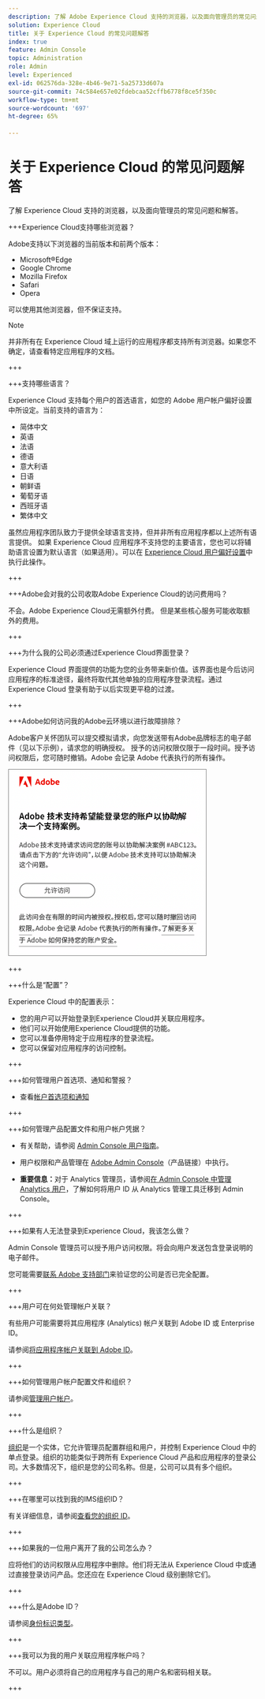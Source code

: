 ```yaml
---
description: 了解 Adobe Experience Cloud 支持的浏览器，以及面向管理员的常见问题解答。
solution: Experience Cloud
title: 关于 Experience Cloud 的常见问题解答
index: true
feature: Admin Console
topic: Administration
role: Admin
level: Experienced
exl-id: 062576da-328e-4b46-9e71-5a25733d607a
source-git-commit: 74c584e657e02fdebcaa52cffb6778f8ce5f350c
workflow-type: tm+mt
source-wordcount: '697'
ht-degree: 65%

---
```


# 关于 Experience Cloud 的常见问题解答

了解 Experience Cloud 支持的浏览器，以及面向管理员的常见问题和解答。

+++Experience Cloud支持哪些浏览器？

Adobe支持以下浏览器的当前版本和前两个版本：

* Microsoft®Edge
* Google Chrome
* Mozilla Firefox
* Safari
* Opera

可以使用其他浏览器，但不保证支持。

>[!NOTE]
>
>并非所有在 Experience Cloud 域上运行的应用程序都支持所有浏览器。如果您不确定，请查看特定应用程序的文档。

+++

+++支持哪些语言？

Experience Cloud 支持每个用户的首选语言，如您的 Adobe 用户帐户偏好设置中所设定。当前支持的语言为：

* 简体中文
* 英语
* 法语
* 德语
* 意大利语
* 日语
* 朝鲜语
* 葡萄牙语
* 西班牙语
* 繁体中文

虽然应用程序团队致力于提供全球语言支持，但并非所有应用程序都以上述所有语言提供。 如果 Experience Cloud 应用程序不支持您的主要语言，您也可以将辅助语言设置为默认语言（如果适用）。可以在 [Experience Cloud 用户偏好设置](https://experience.adobe.com/preferences)中执行此操作。

+++

+++Adobe会对我的公司收取Adobe Experience Cloud的访问费用吗？

不会。Adobe Experience Cloud无需额外付费。 但是某些核心服务可能收取额外的费用。

+++

+++为什么我的公司必须通过Experience Cloud界面登录？

Experience Cloud 界面提供的功能为您的业务带来新价值。该界面也是今后访问应用程序的标准途径，最终将取代其他单独的应用程序登录流程。通过 Experience Cloud 登录有助于以后实现更平稳的过渡。

+++

+++Adobe如何访问我的Adobe云环境以进行故障排除？

Adobe客户关怀团队可以提交模拟请求，向您发送带有Adobe品牌标志的电子邮件（见以下示例），请求您的明确授权。 授予的访问权限仅限于一段时间。授予访问权限后，您可随时撤销。Adobe 会记录 Adobe 代表执行的所有操作。

![Adobe 支持案列](../assets/support-email.png)

+++

+++什么是“配置”？

Experience Cloud 中的配置表示：

* 您的用户可以开始登录到Experience Cloud并关联应用程序。
* 他们可以开始使用Experience Cloud提供的功能。
* 您可以准备停用特定于应用程序的登录流程。
* 您可以保留对应用程序的访问控制。

+++

+++如何管理用户首选项、通知和警报？

* 查看[帐户首选项和通知](/help/interface/features/account-preferences.md)

+++

+++如何管理产品配置文件和用户帐户凭据？

* 有关帮助，请参阅 [Admin Console 用户指南](https://helpx.adobe.com/cn/enterprise/admin-guide.html)。

* 用户权限和产品管理在 [Adobe Admin Console](https://adminconsole.adobe.com/enterprise)（产品链接）中执行。

* **重要信息：**&#x200B;对于 Analytics 管理员，请参阅[在 Admin Console 中管理 Analytics 用户](https://experienceleague.adobe.com/docs/analytics/admin/user-product-management/migrate-users/c-migration-tool.html)，了解如何将用户 ID 从 Analytics 管理工具迁移到 Admin Console。

+++

+++如果有人无法登录到Experience Cloud，我该怎么做？

Admin Console 管理员可以授予用户访问权限。将会向用户发送包含登录说明的电子邮件。

您可能需要[联系 Adobe 支持部门](https://experienceleague.adobe.com/?support-solution=General#support)来验证您的公司是否已完全配置。

+++

+++用户可在何处管理帐户关联？

有些用户可能需要将其应用程序 (Analytics) 帐户关联到 Adobe ID 或 Enterprise ID。

请参阅[将应用程序帐户关联到 Adobe ID](../administration/organizations.md)。

+++

+++如何管理用户帐户配置文件和组织？

请参阅[管理用户帐户](../administration/organizations.md)。

+++

+++什么是组织？

[组织](../administration/organizations.md)是一个实体，它允许管理员配置群组和用户，并控制 Experience Cloud 中的单点登录。组织的功能类似于跨所有 Experience Cloud 产品和应用程序的登录公司。大多数情况下，组织是您的公司名称。但是，公司可以具有多个组织。

+++

+++在哪里可以找到我的IMS组织ID？

有关详细信息，请参阅[查看您的组织 ID](../administration/organizations.md)。

+++

+++如果我的一位用户离开了我的公司怎么办？

应将他们的访问权限从应用程序中删除。他们将无法从 Experience Cloud 中或通过直接登录访问产品。您还应在 Experience Cloud 级别删除它们。

+++

+++什么是Adobe ID？

请参阅[身份标识类型](https://helpx.adobe.com/cn/enterprise/using/identity.html)。

+++

+++我可以为我的用户关联应用程序帐户吗？

不可以。用户必须将自己的应用程序与自己的用户名和密码相关联。

+++
